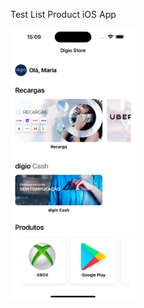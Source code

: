Test List Product iOS App 

<img src="https://github.com/wesleysfavarin/productapp/blob/main/%20Screenshot.png" alt="Home" width="200"/>

